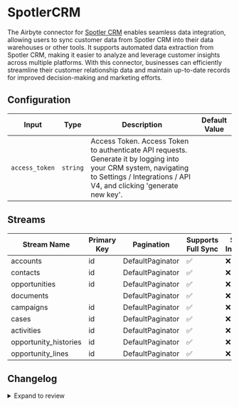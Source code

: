 # SpotlerCRM
The Airbyte connector for [Spotler CRM](https://spotler.com/) enables seamless data integration, allowing users to sync customer data from Spotler CRM into their data warehouses or other tools. It supports automated data extraction from Spotler CRM, making it easier to analyze and leverage customer insights across multiple platforms. With this connector, businesses can efficiently streamline their customer relationship data and maintain up-to-date records for improved decision-making and marketing efforts.

## Configuration

| Input | Type | Description | Default Value |
|-------|------|-------------|---------------|
| `access_token` | `string` | Access Token. Access Token to authenticate API requests. Generate it by logging into your CRM system, navigating to Settings / Integrations / API V4, and clicking &#39;generate new key&#39;. |  |

## Streams
| Stream Name | Primary Key | Pagination | Supports Full Sync | Supports Incremental |
|-------------|-------------|------------|---------------------|----------------------|
| accounts | id | DefaultPaginator | ✅ |  ❌  |
| contacts | id | DefaultPaginator | ✅ |  ❌  |
| opportunities | id | DefaultPaginator | ✅ |  ❌  |
| documents |  | DefaultPaginator | ✅ |  ❌  |
| campaigns | id | DefaultPaginator | ✅ |  ❌  |
|  cases | id | DefaultPaginator | ✅ |  ❌  |
| activities | id | DefaultPaginator | ✅ |  ❌  |
| opportunity_histories | id | DefaultPaginator | ✅ |  ❌  |
| opportunity_lines | id | DefaultPaginator | ✅ |  ❌  |

## Changelog

<details>
  <summary>Expand to review</summary>

| Version          | Date              | Pull Request | Subject        |
|------------------|-------------------|--------------|----------------|
| 0.0.11 | 2025-02-22 | [54517](https://github.com/airbytehq/airbyte/pull/54517) | Update dependencies |
| 0.0.10 | 2025-02-15 | [54033](https://github.com/airbytehq/airbyte/pull/54033) | Update dependencies |
| 0.0.9 | 2025-02-08 | [53537](https://github.com/airbytehq/airbyte/pull/53537) | Update dependencies |
| 0.0.8 | 2025-02-01 | [53079](https://github.com/airbytehq/airbyte/pull/53079) | Update dependencies |
| 0.0.7 | 2025-01-25 | [52433](https://github.com/airbytehq/airbyte/pull/52433) | Update dependencies |
| 0.0.6 | 2025-01-18 | [51967](https://github.com/airbytehq/airbyte/pull/51967) | Update dependencies |
| 0.0.5 | 2025-01-11 | [51391](https://github.com/airbytehq/airbyte/pull/51391) | Update dependencies |
| 0.0.4 | 2024-12-28 | [50770](https://github.com/airbytehq/airbyte/pull/50770) | Update dependencies |
| 0.0.3 | 2024-12-21 | [50322](https://github.com/airbytehq/airbyte/pull/50322) | Update dependencies |
| 0.0.2 | 2024-12-14 | [49436](https://github.com/airbytehq/airbyte/pull/49436) | Update dependencies |
| 0.0.1 | 2024-11-08 | | Initial release by [@parthiv11](https://github.com/parthiv11) via Connector Builder |

</details>
